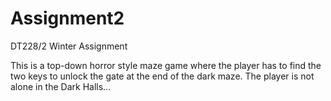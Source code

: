 # Assignment2
DT228/2 Winter Assignment

This is a top-down horror style maze game where the player has to find the two keys to unlock the gate at the end
of the dark maze. The player is not alone in the Dark Halls...
